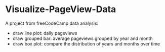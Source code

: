 # Visualize-PageView-Data

A project from freeCodeCamp data analysis:
* draw line plot: daily pageviews
* draw grouped bar: average pageviews grouped by year and month
* draw box plot: compare the distribution of years and months over time 
